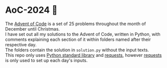 
# AoC-2024 🎄

The [Advent of Code](https://adventofcode.com) is a set of 25 problems throughout the month of December until Christmas.\
I have set out all my solutions to the Advent of Code, written in Python, with comments explaining each section of it within folders named after their respective day.\
The folders contain the solution in `solution.py` without the input texts. \
This repo only uses [Python standard library](https://docs.python.org/3/library/index.html) and [requests](https://pypi.org/project/requests/), however [requests](https://pypi.org/project/requests/) is only used to set up each day's inputs.